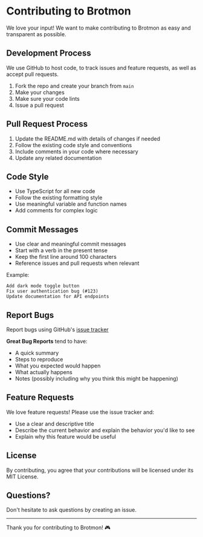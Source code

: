 # Contributing to Brotmon

We love your input! We want to make contributing to Brotmon as easy and transparent as possible.

## Development Process

We use GitHub to host code, to track issues and feature requests, as well as accept pull requests.

1. Fork the repo and create your branch from `main`
2. Make your changes
3. Make sure your code lints
4. Issue a pull request

## Pull Request Process

1. Update the README.md with details of changes if needed
2. Follow the existing code style and conventions
3. Include comments in your code where necessary
4. Update any related documentation

## Code Style

- Use TypeScript for all new code
- Follow the existing formatting style
- Use meaningful variable and function names
- Add comments for complex logic

## Commit Messages

- Use clear and meaningful commit messages
- Start with a verb in the present tense
- Keep the first line around 100 characters
- Reference issues and pull requests when relevant

Example:

```commitmessage
Add dark mode toggle button
Fix user authentication bug (#123)
Update documentation for API endpoints
```

## Report Bugs

Report bugs using GitHub's [issue tracker](https://github.com/your-username/brotmon/issues)

**Great Bug Reports** tend to have:

- A quick summary
- Steps to reproduce
- What you expected would happen
- What actually happens
- Notes (possibly including why you think this might be happening)

## Feature Requests

We love feature requests! Please use the issue tracker and:

- Use a clear and descriptive title
- Describe the current behavior and explain the behavior you'd like to see
- Explain why this feature would be useful

## License

By contributing, you agree that your contributions will be licensed under its MIT License.

## Questions?

Don't hesitate to ask questions by creating an issue.

---

Thank you for contributing to Brotmon! 🎮
